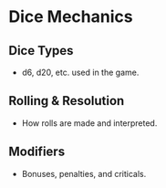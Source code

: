 # Dice Mechanics

## Dice Types
- d6, d20, etc. used in the game.

## Rolling & Resolution
- How rolls are made and interpreted.

## Modifiers
- Bonuses, penalties, and criticals.
